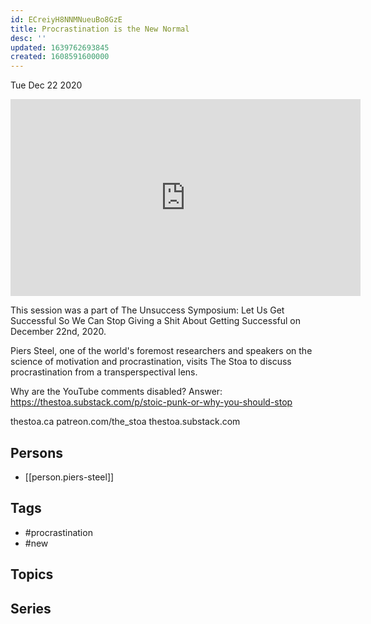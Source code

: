 ```yaml
---
id: ECreiyH8NNMNueuBo8GzE
title: Procrastination is the New Normal
desc: ''
updated: 1639762693845
created: 1608591600000
---
```





Tue Dec 22 2020

<iframe width="560" height="315" src="https://www.youtube.com/embed/lFQgt064DrQ" title="Procrastination is the New Normal w/ Piers Steel" frameborder="0" allow="accelerometer; autoplay; clipboard-write; encrypted-media; gyroscope; picture-in-picture" allowfullscreen ></iframe>

This session was a part of The Unsuccess Symposium: Let Us Get Successful So We Can Stop Giving a Shit About Getting Successful on December 22nd, 2020.

Piers Steel, one of the world's foremost researchers and speakers on the science of motivation and procrastination, visits The Stoa to discuss procrastination from a transperspectival lens.

Why are the YouTube comments disabled? Answer: https://thestoa.substack.com/p/stoic-punk-or-why-you-should-stop

thestoa.ca
patreon.com/the_stoa
thestoa.substack.com

## Persons

- [[person.piers-steel]]

## Tags

- #procrastination
- #new

## Topics



## Series



